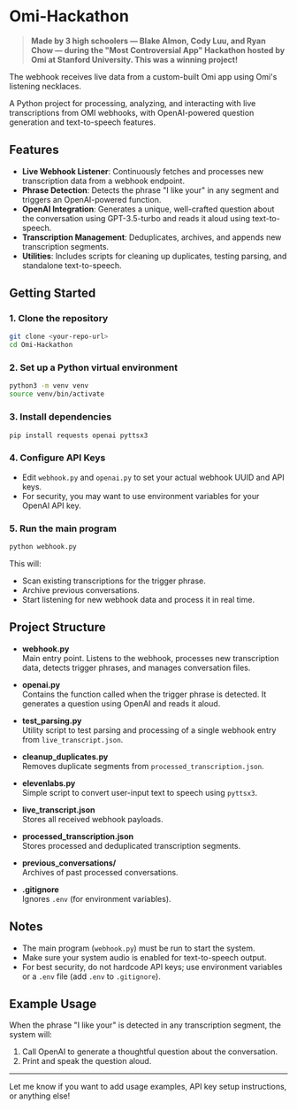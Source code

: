# Omi-Hackathon

> **Made by 3 high schoolers — Blake Almon, Cody Luu, and Ryan Chow — during the "Most Controversial App" Hackathon hosted by Omi at Stanford University. This was a winning project!**

The webhook receives live data from a custom-built Omi app using Omi's listening necklaces.

A Python project for processing, analyzing, and interacting with live transcriptions from OMI webhooks, with OpenAI-powered question generation and text-to-speech features.

## Features

- **Live Webhook Listener**: Continuously fetches and processes new transcription data from a webhook endpoint.
- **Phrase Detection**: Detects the phrase "I like your" in any segment and triggers an OpenAI-powered function.
- **OpenAI Integration**: Generates a unique, well-crafted question about the conversation using GPT-3.5-turbo and reads it aloud using text-to-speech.
- **Transcription Management**: Deduplicates, archives, and appends new transcription segments.
- **Utilities**: Includes scripts for cleaning up duplicates, testing parsing, and standalone text-to-speech.

## Getting Started

### 1. Clone the repository

```bash
git clone <your-repo-url>
cd Omi-Hackathon
```

### 2. Set up a Python virtual environment

```bash
python3 -m venv venv
source venv/bin/activate
```

### 3. Install dependencies

```bash
pip install requests openai pyttsx3
```

### 4. Configure API Keys

- Edit `webhook.py` and `openai.py` to set your actual webhook UUID and API keys.
- For security, you may want to use environment variables for your OpenAI API key.

### 5. Run the main program

```bash
python webhook.py
```

This will:
- Scan existing transcriptions for the trigger phrase.
- Archive previous conversations.
- Start listening for new webhook data and process it in real time.

## Project Structure

- **webhook.py**  
  Main entry point. Listens to the webhook, processes new transcription data, detects trigger phrases, and manages conversation files.

- **openai.py**  
  Contains the function called when the trigger phrase is detected. It generates a question using OpenAI and reads it aloud.

- **test_parsing.py**  
  Utility script to test parsing and processing of a single webhook entry from `live_transcript.json`.

- **cleanup_duplicates.py**  
  Removes duplicate segments from `processed_transcription.json`.

- **elevenlabs.py**  
  Simple script to convert user-input text to speech using `pyttsx3`.

- **live_transcript.json**  
  Stores all received webhook payloads.

- **processed_transcription.json**  
  Stores processed and deduplicated transcription segments.

- **previous_conversations/**  
  Archives of past processed conversations.

- **.gitignore**  
  Ignores `.env` (for environment variables).

## Notes

- The main program (`webhook.py`) must be run to start the system.
- Make sure your system audio is enabled for text-to-speech output.
- For best security, do not hardcode API keys; use environment variables or a `.env` file (add `.env` to `.gitignore`).

## Example Usage

When the phrase "I like your" is detected in any transcription segment, the system will:
1. Call OpenAI to generate a thoughtful question about the conversation.
2. Print and speak the question aloud.

---

Let me know if you want to add usage examples, API key setup instructions, or anything else!
